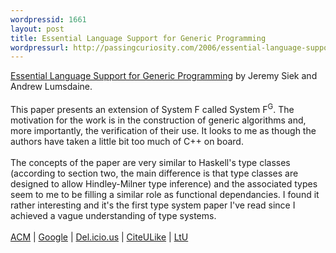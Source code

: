 ```yaml
--- 
wordpressid: 1661
layout: post
title: Essential Language Support for Generic Programming
wordpressurl: http://passingcuriosity.com/2006/essential-language-support-for-generic-programming/
---
```

<a class="title" href="http://www.osl.iu.edu/publications/prints/2005/siek05:_fg_pldi.pdf">Essential Language Support for Generic Programming</a> by Jeremy Siek and Andrew Lumsdaine.<br /><br />This paper presents an extension of <acronym>System F</acronym> called <acronym>System F<sup>G</sup></acronym>. The motivation for the work is in the construction of generic algorithms and, more importantly, the verification of their use. It looks to me as though the authors have taken a little bit too much of <acronym>C++</acronym> on board.<br /><br />The concepts of the paper are very similar to Haskell's type classes (according to section two, the main difference is that type classes are designed to allow Hindley-Milner type inference) and the associated types seem to me to be filling a similar role as functional dependancies. I found it rather interesting and it's the first type system paper I've read since I achieved a vague understanding of type systems.<br /><br /><a href="http://portal.acm.org/citation.cfm?doid=1065010.1065021">ACM</a> | <a href="http://scholar.google.com/scholar?hl=en&lr=&safe=off&cluster=5897839161837951891">Google</a>  | <a href="http://del.icio.us/url/b9489652d5c7013258e347d55cb2b69e">Del.icio.us</a> | <a href="http://www.citeulike.org/article/471759">CiteULike</a> | <a href="http://lambda-the-ultimate.org/node/1366">LtU</a>
